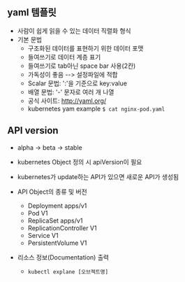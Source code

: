 ## yaml 템플릿

* 사람이 쉽게 읽을 수 있는 데이터 직렬화 형식
* 기본 문법
  * 구조화된 데이터를 표현하기 위한 데이터 포맷
  * 들여쓰기로 데이터 계층 표기
  * 들여쓰기로 tab아닌 space bar 사용(2칸)
  * 가독성이 좋음  -->  설정파일에 적합
  * Scalar 문법: ':'을 기준으로 key:value 
  * 배열 문법: '-' 문자로 여러 개 나열
  * 공식 사이트: http://yaml.org/
  * kubernetes yam example  `$ cat nginx-pod.yaml`



## API version

* alpha -> beta -> stable
* kubernetes Object 정의 시 apiVersion이 필요
* kubernetes가 update하는 API가 있으면 새로운 API가 생성됨



* API Object의 종류 및 버전
  * Deployment		    		apps/v1
  * Pod                                   V1
  * ReplicaSet                       apps/v1
  * ReplicationController    V1
  * Service                             V1
  * PersistentVolume          V1



* 리소스 정보(Documentation) 출력
  * `kubectl explane [오브젝트명]`